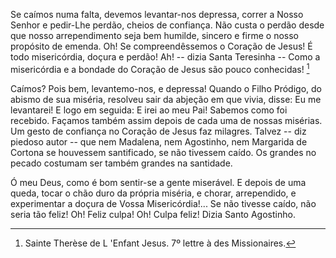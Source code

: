 Se caímos numa falta, devemos levantar-nos depressa, correr a Nosso Senhor e pedir-Lhe perdão, cheios de confiança. Não custa o perdão desde que nosso arrependimento seja bem humilde, sincero e firme o nosso propósito de emenda. Oh! Se compreendêssemos o Coração de Jesus! É todo misericórdia, doçura e perdão! Ah! -- dizia Santa Teresinha -- Como a misericórdia e a bondade do Coração de Jesus são pouco conhecidas! [^1]

Caímos? Pois bem, levantemo-nos, e depressa! Quando o Filho Pródigo, do abismo de sua miséria, resolveu sair da abjeção em que vivia, disse: Eu me levantarei! E logo em seguida: E irei ao meu Pai! Sabemos como foi recebido. Façamos também assim depois de cada uma de nossas misérias. Um gesto de confiança no Coração de Jesus faz milagres. Talvez -- diz piedoso autor -- que nem Madalena, nem Agostinho, nem Margarida de Cortona se houvessem santificado, se não tivessem caído. Os grandes no pecado costumam ser também grandes na santidade.

Ó meu Deus, como é bom sentir-se a gente miserável. E depois de uma queda, tocar o chão duro da própria miséria, e chorar, arrependido, e experimentar a doçura de Vossa Misericórdia!\... Se não tivesse caído, não seria tão feliz! Oh! Feliz culpa! Oh! Culpa feliz! Dizia Santo Agostinho.

[^1]: Sainte Therèse de L 'Enfant Jesus. 7º lettre à des Missionaires.